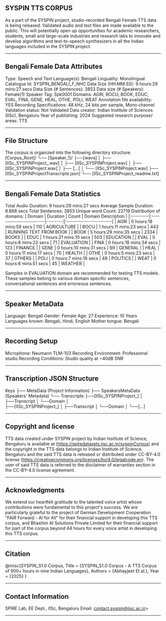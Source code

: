 ## SYSPIN TTS CORPUS

As a part of the SYSPIN project, studio-recorded Bengali Female TTS data is being released.
Validated audio and text files are made available to the public. This will potentially open up
opportunities for academic researchers, students, small and large-scale industries and research
labs to innovate and develop algorithms and text-to-speech synthesizers in all the Indian languages
included in the SYSPIN project.

---

## Bengali Female Data Attributes

Type: Speech and Text
Language(s): Bengali
Linguality: Monolingual
Catalogue Id: SYSPIN_BENGALI_F_NHC
Data Size (HH:MM:SS): 9 hours:29 mins:27 secs
Data Size (# Sentences): 3853
Data size (# Speakers): Female(1)
Speaker Tag: Spk0001
Domains: AGRI, BOCU, BOOK, EDUC, EVAL, FINA, GENE, HEAL, OTHE, POLI, WEAT
Annotation file availability: YES
Recording Specifications: 48 kHz, 24 bits per sample, Mono channel
Validation status: Not Validated
Data creator: Indian Institute of Sciences (IISc), Bengaluru
Year of publishing: 2024
Suggested research purpose/ areas: TTS

---

## File Structure

The corpus is organized into the following directory structure:
[Corpus_Root]/
└── [Speaker_1]/
      ├──[wavs]
      │    ├── [IISc_SYSPINProject_<languageTag><genderTag><domainTag><uniqueID>.wav]
      │    ├── [IISc_SYSPINProject<languageTag><genderTag><domainTag><uniqueID>.wav]
      │    ├── [IISc_SYSPINProject<languageTag><genderTag><domainTag><uniqueID>.wav]
      │    ├── [...]
      │    └── [IISc_SYSPINProject<languageTag><genderTag><domainTag><uniqueID>.wav]
      ├── [IISc_SYSPINProject<languageTag><genderTag><speakerTag><qualityCheckTag>Transcripts.json]
      └── [IISc_SYSPINProject<languageTag><genderTag><speakerTag><qualityCheckTag>_readme.txt]

---

## Bengali Female Data Statistics

Total Audio Duration:    9 hours:29 mins:27 secs
Average Sample Duration: 8.868 secs
Total Sentences:         3853
Unique word Count:       22719
Distribution of domains:
| Domain   | Duration                |   Count | Domain Description     |
|:---------|:------------------------|--------:|:-----------------------|
| AGRI     | 0 hours:18 mins:59 secs |    110  | AGRICULTURE            |
| BOCU     | 1 hours:11 mins:23 secs |    443  | RUNNING TEXT FROM BOOK |
| BOOK     | 5 hours:29 mins:35 secs |    2334 | BOOKS                  |
| EDUC     | 1 hours:21 mins:10 secs |    503  | EDUCATION              |
| EVAL     | 0 hours:8 mins:22 secs  |    71   | EVALUATION             |
| FINA     | 0 hours:18 mins:34 secs |    123  | FINANCE                |
| GENE     | 0 hours:10 mins:31 secs |    69   | GENERAL                |
| HEAL     | 0 hours:11 mins:17 secs |    70   | HEALTH                 |
| OTHE     | 0 hours:5 mins:23 secs  |    37   | OTHERS                 |
| POLI     | 0 hours:7 mins:18 secs  |    48   | POLITICS               |
| WEAT     | 0 hours:6 mins:51 secs  |    45   | WEATHER                |

Samples in EVALUATION domain are recommended for testing TTS models. These samples belong to
various domain specific sentences, conversational sentences and erroneous sentences.

---

## Speaker MetaData

Language: Bengali
Gender: Female
Age: 27
Experience: 10 Years
Languages known: Bengali, Hindi, English
Mother tongue: Bengali

---

## Recording Setup

Microphone: Neumann TLM-103
Recording Environment: Professional studio
Recording Conditions: Studio quality at ~40dB SNR

---

## Transcription JSON Structure

Keys
├── MetaData (Project Information)
├── SpeakersMetaData (Speakers' Metadata)
└── Transcripts
        ├──[IISc_SYSPINProject_<languageTag><genderTag><domainTag><uniqueID>]
        │ 			├──Transcript
        │ 			└──Domain
        │ 		
        ├──[IISc_SYSPINProject<languageTag><genderTag><domainTag>_<uniqueID>]
        │ 			├──Transcript
        │ 			└──Domain
        │
        └──[...]

---

## Copyright and license

TTS data created under SYSPIN project by Indian Institute of Science, Bengaluru is available
at (https://spiredatasets.iisc.ac.in/syspinCorpus) and the copyright in the TTS data belongs to
Indian Institute of Science, Bengaluru and the said TTS data is released or distributed under
CC-BY-4.0 license (https://creativecommons.org/licenses/by/4.0/legalcode.en). The user of
said TTS data is referred to the disclaimer of warranties section in the CC-BY-4.0 license
agreement.

---

## Acknowledgments

We extend our heartfelt gratitude to the talented voice artist whose contributions were
fundamental to this project's success.
We are particularly grateful to the project of German Development Cooperation "FAIR Forward - AI
for All" for their financial support in developing this TTS corpus, and Bhashini AI Solutions 
Private Limited for their financial support for part of the corpus beyond 44 hours for every 
voice artist in developing this TTS corpus.

---

## Citation

@misc{SYSPIN_S1.0 Corpus,
     	Title = {SYSPIN_S1.0 Corpus - A TTS Corpus of 900+ hours in nine Indian Languages},
     	Authors = {Abhayjeet Et al.},
     	Year = {2025}
}

---

## Contact Information

SPIRE Lab, EE Dept., IISc, Bengaluru
Email: contact.syspin@iisc.ac.in>

---
